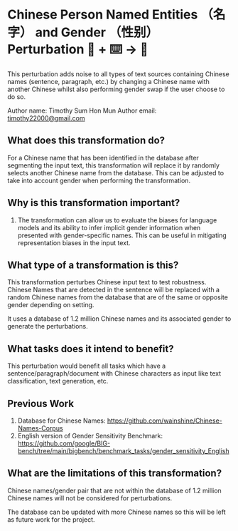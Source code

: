 # Chinese Person Named Entities （名字） and Gender （性别） Perturbation  🦎  + ⌨️ → 🐍
This perturbation adds noise to all types of text sources containing Chinese names (sentence, paragraph, etc.) by changing a Chinese name with another Chinese whilst also performing gender swap if the user choose to do so.

Author name: Timothy Sum Hon Mun
Author email: timothy22000@gmail.com

## What does this transformation do?
For a Chinese name that has been identified in the database after segmenting the input text, this transformation will replace it by randomly selects another Chinese name from the database. This can be adjusted to take into account gender when performing the transformation.

## Why is this transformation important?
1. The transformation can allow us to evaluate the biases for language models and its ability to infer implicit gender information when presented with gender-specific names. This can be useful in mitigating representation biases in the input text.

## What type of a transformation is this?
This transformation perturbes Chinese input text to test robustness. Chinese Names that are detected in the sentence will be replaced with a random Chinese names from the database that are of the same or opposite gender depending on setting.  

It uses a database of 1.2 million Chinese names and its associated gender to generate the perturbations.

## What tasks does it intend to benefit?
This perturbation would benefit all tasks which have a sentence/paragraph/document with Chinese characters as input like text classification, 
text generation, etc.

## Previous Work

1) Database for Chinese Names: https://github.com/wainshine/Chinese-Names-Corpus
2) English version of Gender Sensitivity Benchmark: https://github.com/google/BIG-bench/tree/main/bigbench/benchmark_tasks/gender_sensitivity_English

## What are the limitations of this transformation?
Chinese names/gender pair that are not within the database of 1.2 million Chinese names will not be considered for perturbations.

The database can be updated with more Chinese names so this will be left as future work for the project.

